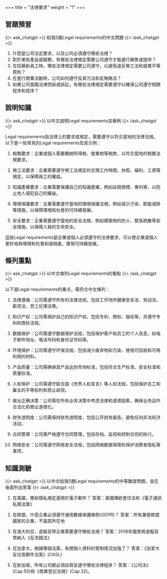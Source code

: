 +++
title = "法律要求"
weight = "1"
+++
## 習題預習
{{< ask_chatgpt >}}
給我5題Legal requirements的中文問題
{{< /ask_chatgpt >}}

1. 什麼是公司法定要求，以及公司必須遵守哪些法規？
2. 對於某些產品或服務，有哪些法律規定需要公司遵守才能進行銷售或提供？
3. 在招募新員工時，哪些法律規定需要公司遵守，以避免違反勞工法和就業平等原則？
4. 在進行商業活動時，公司如何遵守反貪污法和反賄賂法？
5. 如果公司面臨法律控訴或訴訟，有哪些法律規定需要遵守以確保公司遵守相關程序和程序？   

## 說明知識
{{< ask_chatgpt >}}
以中文說明Legal requirements並舉例
{{< /ask_chatgpt >}}

Legal requirements指法律上的要求或規定，需要遵守以符合當地的法律法規。以下是一些常見的Legal requirements及其示例：

1. 稅務要求：企業或個人需要繳納所得稅、營業稅等稅款，以符合當地的稅務法規要求。

2. 勞工法要求：企業需要遵守勞工法規定的合理工作時間、休假、福利、工資等規定，以保障員工的權益。

3. 知識產權要求：企業需要保護自己的知識產權，例如註冊商標、專利等，以防止他人侵犯自己的權益。

4. 環境保護要求：企業需要遵守當地的環境保護法規，例如減少汙染、節能減排等措施，以保障環境和社會的可持續發展。

5. 安全要求：企業需要遵守當地的安全法規，例如建築物的防火、緊急疏散等安全措施，以保障人員的生命安全。

這些Legal requirements是企業或個人必須遵守的法律要求，可以使企業或個人更好地與環境和社會和諧相處，實現可持續發展。   

## 條列重點
{{< ask_chatgpt >}}
以中文條列Legal requirements的重點
{{< /ask_chatgpt >}}

以下是Legal requirements的重点，需符合中文條列：

1. 法律遵循：公司需遵守所有的法律法规，包括工作场所健康安全法、劳动法、薪资法、劳工伦理法等。

2. 知识产权：公司需保护自己的知识产权，包括专利、商标、版权等，并遵守专利和商标法规。

3. 数据保护：公司需遵守数据保护法规，包括保护客户和员工的个人信息，如电子邮件地址、电话号码和身份证号码等。

4. 环境保护：公司需遵守环保法规，包括减少废弃物和污染、使用可回收和可再利用的材料。

5. 产品质量：公司需确保其产品达到市场标准，包括符合生产标准、安全标准和质量标准。

6. 人权保护：公司需遵守联合国《世界人权宣言》等人权法规，包括保护员工和雇主的平等权利和禁止歧视。

7. 做出正确决策：公司需在所有业务决策中考虑法律和道德因素，确保业务运作合法化和商业道德化。

8. 财务透明度：公司需保持财务透明度，包括公开财务报告，避免任何非法经济活动。

9. 合同管理：公司需严格遵守合同管理，包括存档、监视和控制合同的执行。

10. 网络安全：公司需遵守网络安全法规，包括网络数据保障和保护消费者隐私等事项。   

## 知識測驗
{{< ask_chatgpt >}}
以中文給我5題Legal requirements的中等難度問題，並在後面列出答案
{{< /ask_chatgpt >}}

1. 在美國，哪些隱私規定適用於電子郵件？ 
答案：美國傳統會住法和《電子通訊私隱法案》

2. 在歐盟，什麼企業必須遵守通用數據保護條例(GDPR)？ 
答案：所有兼營歐盟國家的企業，不論其所在地

3. 在澳大利亞，虛擬貨幣企業需要遵守哪些法規？ 
答案：2018年國會將虛擬貨幣納入《反洗錢法》

4. 在加拿大，根據哪個法案，有關個人資料的管制情況加強了？ 
答案：《加拿大反垃圾郵件法案》(CASL)

5. 在新加坡，所有公司都必須註冊並遵守哪些法律程序？ 
答案：《公司法》(Cap.50)和《商業登記法規》(Cap.32)。   

